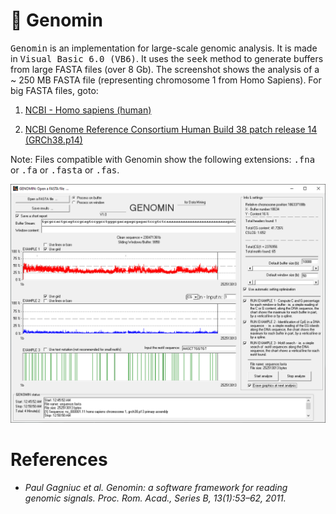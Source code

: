 # :dna: Genomin
<kbd>Genomin</kbd> is an implementation for large-scale genomic analysis. It is made in <kbd>Visual Basic 6.0 (VB6)</kbd>. It uses the <kbd>seek</kbd> method to generate buffers from large FASTA files (over 8 Gb). The screenshot shows the analysis of a ~ 250 MB FASTA file (representing chromosome 1 from Homo Sapiens). For big FASTA files, goto:

1) [NCBI - Homo sapiens (human)](https://www.ncbi.nlm.nih.gov/genome?term=human&cmd=DetailsSearch)

2) [NCBI Genome Reference Consortium Human Build 38 patch release 14 (GRCh38.p14)](https://www.ncbi.nlm.nih.gov/assembly/GCA_000001405.29)

Note: Files compatible with Genomin show the following extensions: <kbd>.fna</kbd> or <kbd>.fa</kbd> or <kbd>.fasta</kbd> or <kbd>.fas</kbd>.

![screenshot](https://github.com/Gagniuc/Genomin/blob/main/img/Genomin%201.PNG)

# References

- <i>Paul Gagniuc et al. Genomin: a software framework for reading genomic signals. Proc. Rom. Acad., Series B, 13(1):53–62, 2011.</i>
